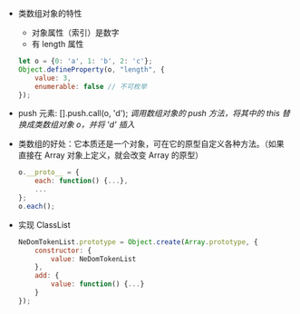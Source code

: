- 类数组对象的特性
    - 对象属性（索引）是数字
    - 有 length 属性
    ```JavaScript
    let o = {0: 'a', 1: 'b', 2: 'c'};
    Object.defineProperty(o, "length", {
        value: 3,
        enumerable: false // 不可枚举
    });
    ```

- push 元素: [].push.call(o, 'd');
    _调用数组对象的 push 方法，将其中的 this 替换成类数组对象 o，并将 'd' 插入_

- 类数组的好处：它本质还是一个对象，可在它的原型自定义各种方法。（如果直接在 Array 对象上定义，就会改变 Array 的原型）
    ```JavaScript
    o.__proto__ = {
        each: function() {...},
        ...
    };
    o.each();
    ```

- 实现 ClassList
    ```JavaScript
    NeDomTokenList.prototype = Object.create(Array.prototype, {
        constructor: {
            value: NeDomTokenList
        },
        add: {
            value: function() {...}
        }
    });
    ```
